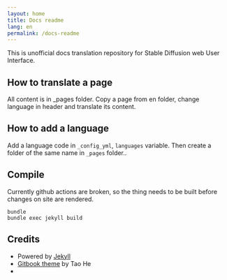 ```yaml
---
layout: home
title: Docs readme
lang: en
permalink: /docs-readme
---
```


This is unofficial docs translation repository for Stable Diffusion web User Interface.

## How to translate a page

All content is in _pages folder. Copy a page from en folder, change language in header and translate its content.

## How to add a language

Add a language code in `_config_yml`, `languages` variable. Then create a folder of the same name in `_pages` folder..

## Compile

Currently github actions are broken, so the thing needs to be built before changes on site are rendered.

```
bundle
bundle exec jekyll build
```

## Credits

* Powered by [Jekyll](https://jekyllrb.com/)
* [Gitbook theme](https://github.com/sighingnow/jekyll-gitbook) by Tao He
*
